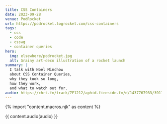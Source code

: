 ```yaml
---
title: CSS Containers
date: 2023-09-28
venue: PodRocket
url: https://podrocket.logrocket.com/css-containers
tags:
  - css
  - code
  - csswg
  - container queries
hero:
  img: elsewhere/podrocket.jpg
  alt: Grainy art-deco illustration of a rocket launch
summary: |
  I talk with Noel Minchow
  about CSS Container Queries,
  why they took so long,
  how they work,
  and what to watch out for.
audio: https://chrt.fm/track/7F1212/aphid.fireside.fm/d/1437767933/3911462c-bca2-48c2-9103-610ba304c673/1b1432d3-6c73-41fc-a461-a6f47e3a8e77.mp3
---
```


{% import "content.macros.njk" as content %}

{{ content.audio(audio) }}

